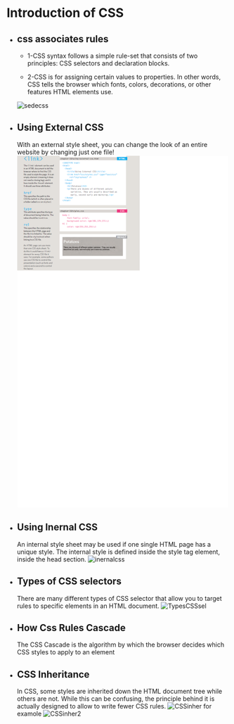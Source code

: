 # **Introduction of CSS**
* ## css associates rules
  * 1-CSS syntax follows a simple rule-set that consists of two principles: CSS selectors and declaration blocks.

  * 2-CSS is for assigning certain values to properties. In other words, CSS tells the browser which fonts, colors, decorations, or other features HTML elements use. 

  ![sedecss](https://encrypted-tbn0.gstatic.com/images?q=tbn:ANd9GcQwwRHgbGMUQqKdrtUs-gKFPY7-IS0MaKPXsQ&usqp=CAU.jpg)

* ## Using External CSS
  With an external style sheet, you can change the look of an entire website by changing just one file!
  ![ExternalCSS](images/externalcss.png)

* ## Using Inernal CSS
  An internal style sheet may be used if one single HTML page has a unique style. The internal style is defined inside the style tag element, inside the head section.
  ![inernalcss](https://slidetodoc.com/presentation_image_h/00dbf669708071e0fb438ed29a5c9c1b/image-3.jpg)

* ## Types of CSS selectors
  There are many different types of CSS selector that allow you to target rules to specific elements in an HTML document.
  ![TypesCSSsel](https://i0.wp.com/donnasresources.com/wp-content/uploads/2019/02/CSSSelectorTable.png?resize=590%2C575&ssl=1.jpg)
* ## How Css Rules Cascade
  The CSS Cascade is the algorithm by which the browser decides which CSS styles to apply to an element

* ## CSS Inheritance
  In CSS, some styles are inherited down the HTML document tree while others are not. While this can be confusing, the principle behind it is actually designed to allow to write fewer CSS rules.
  ![CSSinher](https://www.w3.org/wiki/images/2/2f/Inheritance.png)
  for examole 
  ![CSSinher2](https://miro.medium.com/max/959/1*h-cBV29XcnjpyYeWAKT9FA.png)




  



  